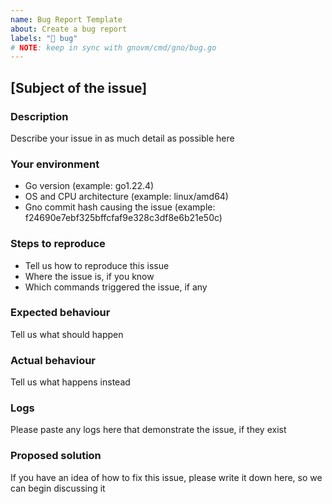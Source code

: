 ```yaml
---
name: Bug Report Template
about: Create a bug report
labels: "🐞 bug"
# NOTE: keep in sync with gnovm/cmd/gno/bug.go
---
```


## [Subject of the issue]

### Description

Describe your issue in as much detail as possible here

### Your environment

* Go version (example: go1.22.4)
* OS and CPU architecture (example: linux/amd64)
* Gno commit hash causing the issue (example: f24690e7ebf325bffcfaf9e328c3df8e6b21e50c)

### Steps to reproduce

* Tell us how to reproduce this issue <br />
* Where the issue is, if you know <br />
* Which commands triggered the issue, if any

### Expected behaviour

Tell us what should happen

### Actual behaviour

Tell us what happens instead

### Logs

Please paste any logs here that demonstrate the issue, if they exist

### Proposed solution

If you have an idea of how to fix this issue, please write it down here, so we can begin discussing it